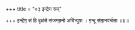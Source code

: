 +++
title = "०३ इन्द्रेण सम्"

+++
इन्द्रे॑ण॒ सं हि दृक्ष॑से संजग्मा॒नो अबि॑भ्युषा । म॒न्दू स॑मा॒नव॑र्चसा ॥३॥  